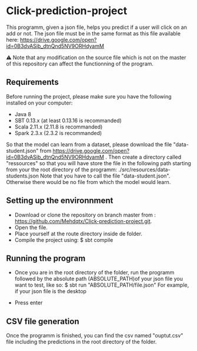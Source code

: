 # Click-prediction-project

This programm, given a json file, helps you predict if a user will click on an add or not. The json file must be in the same format as this file available here: https://drive.google.com/open?id=0B3dvASib_dtnQnd5NV9ORHdyamM

:warning: Note that any modification on the source file which is not on the master of this repository can affect the functionning of the program.

Requirements
- 

Before running the project, please make sure you have the following installed on your computer:
* Java 8 
* SBT 0.13.x (at least 0.13.16 is recommanded) 
* Scala 2.11.x (2.11.8 is recommanded)
* Spark 2.3.x (2.3.2 is recommanded)

So that the model can learn from a dataset, please download the file "data-student.json" from https://drive.google.com/open?id=0B3dvASib_dtnQnd5NV9ORHdyamM . Then create a directory called "ressources" so that you will have store the file in the following path starting from your the root directory of the programm: ./src/resources/data-students.json
Note that you have to call the file "data-student.json". Otherwise there would be no file from which the model would learn.

Setting up the environnment  
-
* Download or clone the repository on branch master from : https://github.com/Mehdqtx/Click-prediction-project.git.
* Open the file.
* Place yourself at the route directory inside de folder.
* Compile the project using: 
    $ sbt compile


Running the program
-
* Once you are in the root directory of the folder, run the programm followed by the absolute path (ABSOLUTE_PATH)of your json file you want to test, like so:
    $ sbt run "ABSOLUTE_PATH/file.json"
For example, if your json file is the desktop

* Press enter

CSV file generation 
-
Once the programm is finished, you can find the csv named "ouptut.csv" file including the predictions in the root directory of the folder.  


    
